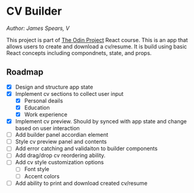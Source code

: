 # CV Builder

_Author: James Spears, V_

This project is part of [The Odin Project](https://www.theodinproject.com/lessons/node-path-react-new-cv-application) React course. This is an app that allows users to create and download a cv/resume. It is build using basic React concepts including compondnets, state, and props.

## Roadmap

- [x] Design and structure app state
- [x] Implement cv sections to collect user input
  - [x] Personal deails
  - [x] Education
  - [x] Work experience
- [x] Implement cv preview. Should by synced with app state and change based on user interaction
- [ ] Add builder panel accordian element
- [ ] Style cv preview panel and contents
- [ ] Add error catching and validaiton to builder components
- [ ] Add drag/drop cv reordering ability.
- [ ] Add cv style customization options
  - [ ] Font style
  - [ ] Accent colors
- [ ] Add ability to print and download created cv/resume
